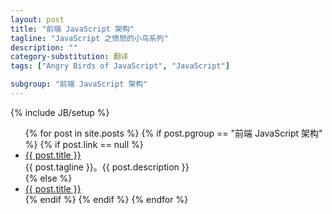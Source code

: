 ```yaml
---
layout: post
title: "前端 JavaScript 架构"
tagline: "JavaScript 之愤怒的小鸟系列"
description: ""
category-substitution: 翻译
tags: ["Angry Birds of JavaScript", "JavaScript"]

subgroup: "前端 JavaScript 架构"
---
```

{% include JB/setup %}

<ul>
  {% for post in site.posts %}
    {% if post.pgroup == "前端 JavaScript 架构" %}
      {% if post.link == null %}
        <li>
            <a href="{{ BASE_PATH }}{{ post.url }}">{{ post.title }}</a>
            <br>
            <span>{{ post.tagline }}。{{ post.description }}</span>
        </li>
      {% else %}
        <li><a href="{{ post.link }}" target="_blank">{{ post.title }}</a></li>
      {% endif %}
    {% endif %}
  {% endfor %}
</ul>